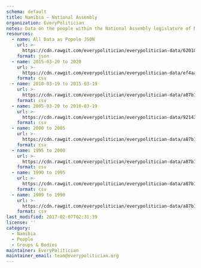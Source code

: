 ```yaml
---
schema: default
title: Namibia — National Assembly
organization: EveryPolitician
notes: Data on the people within the National Assembly legislature of Namibia.
resources:
  - name: All Data as Popolo JSON
    url: >-
      https://cdn.rawgit.com/everypolitician/everypolitician-data/62010d4a8de11f3466298d142423b6f2fcdca193/data/Namibia/Assembly/ep-popolo-v1.0.json
    format: json
  - name: 2015-03-20 to 2020
    url: >-
      https://cdn.rawgit.com/everypolitician/everypolitician-data/ef4aaedcca5f8ddc8764256a6bf4c4f67593cb53/data/Namibia/Assembly/term-6.csv
    format: csv
  - name: 2010-03-19 to 2015-03-19
    url: >-
      https://cdn.rawgit.com/everypolitician/everypolitician-data/a87b1796e8b50624f9106a97aff43f78960694bd/data/Namibia/Assembly/term-5.csv
    format: csv
  - name: 2005-03-20 to 2010-03-19
    url: >-
      https://cdn.rawgit.com/everypolitician/everypolitician-data/92143966fc489ae686c00cecfb2876c7e23b576d/data/Namibia/Assembly/term-4.csv
    format: csv
  - name: 2000 to 2005
    url: >-
      https://cdn.rawgit.com/everypolitician/everypolitician-data/a87b1796e8b50624f9106a97aff43f78960694bd/data/Namibia/Assembly/term-3.csv
    format: csv
  - name: 1995 to 2000
    url: >-
      https://cdn.rawgit.com/everypolitician/everypolitician-data/a87b1796e8b50624f9106a97aff43f78960694bd/data/Namibia/Assembly/term-2.csv
    format: csv
  - name: 1990 to 1995
    url: >-
      https://cdn.rawgit.com/everypolitician/everypolitician-data/a87b1796e8b50624f9106a97aff43f78960694bd/data/Namibia/Assembly/term-1.csv
    format: csv
  - name: 1989 to 1990
    url: >-
      https://cdn.rawgit.com/everypolitician/everypolitician-data/a87b1796e8b50624f9106a97aff43f78960694bd/data/Namibia/Assembly/term-0.csv
    format: csv
last_modified: 2017-02-07T02:31:39
license: ''
category:
  - Namibia
  - People
  - Groups & Bodies
maintainer: EveryPolitician
maintainer_email: team@everypolitician.org
---
```

